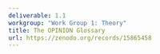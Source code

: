 ```yaml
---
deliverable: 1.1
workgroup: "Work Group 1: Theory"
title: The OPINION Glossary
url: https://zenodo.org/records/15865458
---
```

